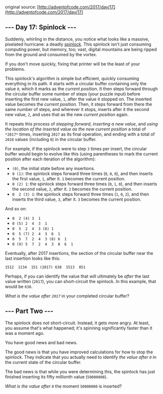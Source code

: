 original source: [http://adventofcode.com/2017/day/17](http://adventofcode.com/2017/day/17)
## --- Day 17: Spinlock ---
Suddenly, whirling in the distance, you notice what looks like a massive, pixelated hurricane: a deadly [spinlock](https://en.wikipedia.org/wiki/Spinlock). This spinlock isn't just consuming computing power, but memory, too; vast, digital mountains are being ripped from the ground and consumed by the vortex.

If you don't move quickly, fixing that printer will be the least of your problems.

This spinlock's algorithm is simple but efficient, quickly consuming everything in its path. It starts with a circular buffer containing only the value `0`, which it marks as the *current position*. It then steps forward through the circular buffer some number of steps (your puzzle input) before inserting the first new value, `1`, after the value it stopped on.  The inserted value becomes the *current position*. Then, it steps forward from there the same number of steps, and wherever it stops, inserts after it the second new value, `2`, and uses that as the new *current position* again.

It repeats this process of *stepping forward*, *inserting a new value*, and *using the location of the inserted value as the new current position* a total of `*2017*` times, inserting `2017` as its final operation, and ending with a total of `2018` values (including `0`) in the circular buffer.

For example, if the spinlock were to step `3` times per insert, the circular buffer would begin to evolve like this (using parentheses to mark the current position after each iteration of the algorithm):


 - `(0)`, the initial state before any insertions.
 - `0 (1)`: the spinlock steps forward three times (`0`, `0`, `0`), and then inserts the first value, `1`, after it. `1` becomes the current position.
 - `0 (2) 1`: the spinlock steps forward three times (`0`, `1`, `0`), and then inserts the second value, `2`, after it. `2` becomes the current position.
 - `0  2 (3) 1`: the spinlock steps forward three times (`1`, `0`, `2`), and then inserts the third value, `3`, after it. `3` becomes the current position.

And so on:


 - `0  2 (4) 3  1`
 - `0 (5) 2  4  3  1`
 - `0  5  2  4  3 (6) 1`
 - `0  5 (7) 2  4  3  6  1`
 - `0  5  7  2  4  3 (8) 6  1`
 - `0 (9) 5  7  2  4  3  8  6  1`

Eventually, after 2017 insertions, the section of the circular buffer near the last insertion looks like this:

```
1512  1134  151 (2017) 638  1513  851
```

Perhaps, if you can identify the value that will ultimately be *after* the last value written (`2017`), you can short-circuit the spinlock.  In this example, that would be `638`.

*What is the value after `2017`* in your completed circular buffer?


## --- Part Two ---
The spinlock does not short-circuit.  Instead, it gets *more* angry. At least, you assume that's what happened; it's spinning significantly faster than it was a moment ago.

You have good news and bad news.

The good news is that you have improved calculations for how to stop the spinlock. They indicate that you actually need to identify *the value after `0`* in the current state of the circular buffer.

The bad news is that while you were determining this, the spinlock has just finished inserting its fifty millionth value (`50000000`).

*What is the value after `0`* the moment `50000000` is inserted?


